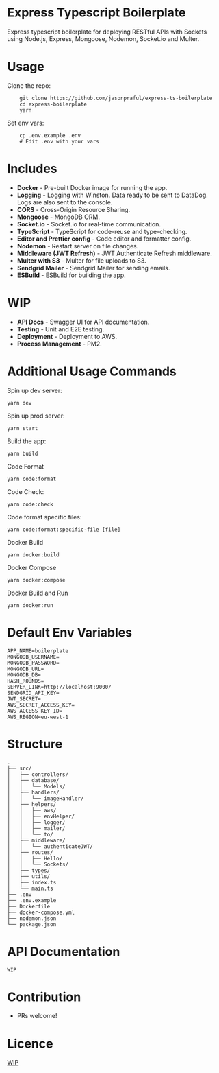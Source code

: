 # Express Typescript Boilerplate

Express typescript boilerplate for deploying RESTful APIs with Sockets using Node.js, Express, Mongoose, Nodemon, Socket.io and Multer.

# Usage

Clone the repo:

```
    git clone https://github.com/jasonpraful/express-ts-boilerplate
    cd express-boilerplate
    yarn
```

Set env vars:

```
    cp .env.example .env
    # Edit .env with your vars
```

# Includes

- **Docker** - Pre-built Docker image for running the app.
- **Logging** - Logging with Winston. Data ready to be sent to DataDog. Logs are also sent to the console.
- **CORS** - Cross-Origin Resource Sharing.
- **Mongoose** - MongoDB ORM.
- **Socket.io** - Socket.io for real-time communication.
- **TypeScript** - TypeScript for code-reuse and type-checking.
- **Editor and Prettier config** - Code editor and formatter config.
- **Nodemon** - Restart server on file changes.
- **Middleware (JWT Refresh)** - JWT Authenticate Refresh middleware.
- **Multer with S3** - Multer for file uploads to S3.
- **Sendgrid Mailer** - Sendgrid Mailer for sending emails.
- **ESBuild** - ESBuild for building the app.

# WIP

- **API Docs** - Swagger UI for API documentation.
- **Testing** - Unit and E2E testing.
- **Deployment** - Deployment to AWS.
- **Process Management** - PM2.


# Additional Usage Commands
Spin up dev server:
```
yarn dev
```
Spin up prod server:
```
yarn start
```
Build the app:
```
yarn build
```
Code Format
```
yarn code:format
```
Code Check:
```
yarn code:check
```
Code format specific files:
```
yarn code:format:specific-file [file]
```
Docker Build
```
yarn docker:build
```
Docker Compose
```
yarn docker:compose
```
Docker Build and Run
```
yarn docker:run
```

# Default Env Variables
```
APP_NAME=boilerplate
MONGODB_USERNAME=
MONGODB_PASSWORD=
MONGODB_URL=
MONGODB_DB=
HASH_ROUNDS=
SERVER_LINK=http://localhost:9000/
SENDGRID_API_KEY=
JWT_SECRET=
AWS_SECRET_ACCESS_KEY=
AWS_ACCESS_KEY_ID=
AWS_REGION=eu-west-1
```

# Structure
```
.
├── src/
│   ├── controllers/
│   ├── database/
│   │   └── Models/
│   ├── handlers/
│   │   └── imageHandler/
│   ├── helpers/
│   │   ├── aws/
│   │   ├── envHelper/
│   │   ├── logger/
│   │   ├── mailer/
│   │   └── to/
│   ├── middleware/
│   │   └── authenticateJWT/
│   ├── routes/
│   │   ├── Hello/
│   │   └── Sockets/
│   ├── types/
│   ├── utils/
│   ├── index.ts
│   └── main.ts
├── .env
├── .env.example
├── Dockerfile
├── docker-compose.yml
├── nodemon.json
└── package.json
```

# API Documentation
```WIP```

# Contribution
- PRs welcome!

# Licence
[WIP](https://github.com/jasonpraful/express-ts-boilerplate/main/LICENSE)

